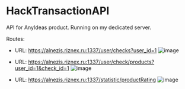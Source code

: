 # HackTransactionAPI

API for AnyIdeas product.  Running on my dedicated server.

Routes:
- URL: https://alnezis.riznex.ru:1337/user/checks?user_id=1
  ![image](https://user-images.githubusercontent.com/56168421/178101164-f195498d-f5dc-49ea-98fa-1cc6aa7a7c98.png)

- URL: https://alnezis.riznex.ru:1337/user/check/products?user_id=1&check_id=1
  ![image](https://user-images.githubusercontent.com/56168421/178101183-8768bba0-ded0-4a68-92ae-5e6aa0ffc90c.png)

- URL: https://alnezis.riznex.ru:1337/statistic/productRating
  ![image](https://user-images.githubusercontent.com/56168421/178101304-6fe16f49-eaaf-4d9b-863f-cf087ac1b5fd.png)